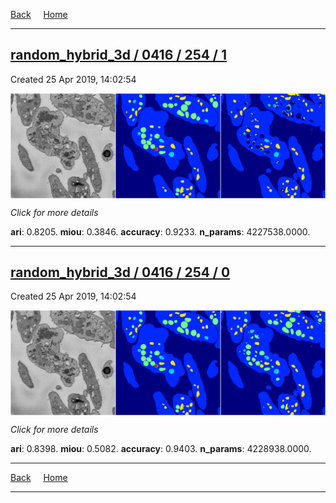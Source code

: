 
[Back](..)&nbsp;&nbsp;&nbsp;&nbsp;&nbsp;[Home](https://leapmanlab.github.io/snapshots)

---

<div class="summary"><a href="1"><h2>random_hybrid_3d / 0416 / 254 / 1</h2></a><p>Created 25 Apr 2019, 14:02:54
</p><a href="1"><img src="1/media/summary.png" align="center"></a><p>
<i>Click for more details</i>
</p></div>

**ari**: 0.8205. **miou**: 0.3846. **accuracy**: 0.9233. **n_params**: 4227538.0000. 

---

<div class="summary"><a href="0"><h2>random_hybrid_3d / 0416 / 254 / 0</h2></a><p>Created 25 Apr 2019, 14:02:54
</p><a href="0"><img src="0/media/summary.png" align="center"></a><p>
<i>Click for more details</i>
</p></div>

**ari**: 0.8398. **miou**: 0.5082. **accuracy**: 0.9403. **n_params**: 4228938.0000. 

---

[Back](..)&nbsp;&nbsp;&nbsp;&nbsp;&nbsp;[Home](https://leapmanlab.github.io/snapshots)

---